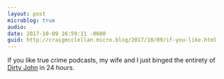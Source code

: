 ```yaml
---
layout: post
microblog: true
audio: 
date: 2017-10-09 16:59:11 -0600
guid: http://craigmcclellan.micro.blog/2017/10/09/if-you-like.html
---
```

If you like true crime podcasts, my wife and I just binged the entirety of [Dirty John](https://overcast.fm/+KOpzYfA0Q) in 24 hours.
